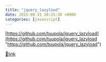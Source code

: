 ```yaml
---
title: "jquery_lazyload"
date: 2015-08-31 18:25:38 +0900
categories: [javascript]
---
```


[https://github.com/tuupola/jquery_lazyload](https://github.com/tuupola/jquery_lazyload "https://github.com/tuupola/jquery_lazyload")


[🔗link](http://www.mins01.com/mh/tech/read/966)